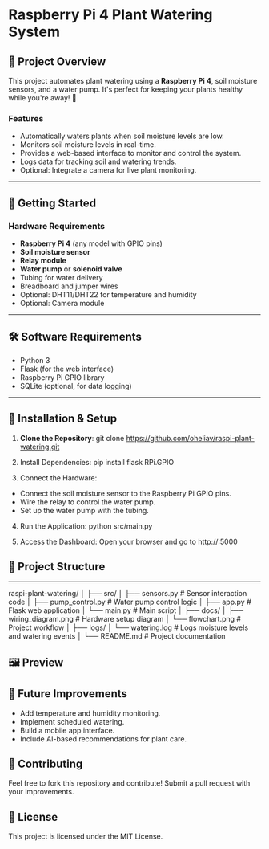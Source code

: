 # Raspberry Pi 4 Plant Watering System

## 🌱 Project Overview
This project automates plant watering using a **Raspberry Pi 4**, soil moisture sensors, and a water pump. It's perfect for keeping your plants healthy while you're away! 🌿

### Features
- Automatically waters plants when soil moisture levels are low.
- Monitors soil moisture levels in real-time.
- Provides a web-based interface to monitor and control the system.
- Logs data for tracking soil and watering trends.
- Optional: Integrate a camera for live plant monitoring.

---

## 🚀 Getting Started

### Hardware Requirements
- **Raspberry Pi 4** (any model with GPIO pins)
- **Soil moisture sensor**
- **Relay module**
- **Water pump** or **solenoid valve**
- Tubing for water delivery
- Breadboard and jumper wires
- Optional: DHT11/DHT22 for temperature and humidity
- Optional: Camera module

---

## 🛠️ Software Requirements
- Python 3
- Flask (for the web interface)
- Raspberry Pi GPIO library
- SQLite (optional, for data logging)

---

## 🔧 Installation & Setup
1. **Clone the Repository**:
   git clone https://github.com/oheliav/raspi-plant-watering.git

2. Install Dependencies:
   pip install flask RPi.GPIO

3. Connect the Hardware:
  - Connect the soil moisture sensor to the Raspberry Pi GPIO pins.
  - Wire the relay to control the water pump.
  - Set up the water pump with the tubing.

4. Run the Application:
   python src/main.py

5. Access the Dashboard:
  Open your browser and go to http://<raspi-ip>:5000

## 📂 Project Structure
---
raspi-plant-watering/
│
├── src/
│   ├── sensors.py         # Sensor interaction code
│   ├── pump_control.py    # Water pump control logic
│   ├── app.py             # Flask web application
│   └── main.py            # Main script
│
├── docs/
│   ├── wiring_diagram.png # Hardware setup diagram
│   └── flowchart.png      # Project workflow
│
├── logs/
│   └── watering.log       # Logs moisture levels and watering events
│
└── README.md              # Project documentation

## 🖼️ Preview

## 🔮 Future Improvements
  - Add temperature and humidity monitoring.
  - Implement scheduled watering.
  - Build a mobile app interface.
  - Include AI-based recommendations for plant care.

## 🤝 Contributing
Feel free to fork this repository and contribute! Submit a pull request with your improvements.

## 📜 License
This project is licensed under the MIT License.
